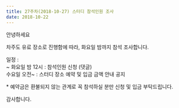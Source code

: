 ```yaml
---
title: 27주차(2018-10-27) 스터디 참석인원 조사
date: 2018-10-22
---
```


<p>
안녕하세요
</p><p>
차주도 유료 장소로 진행함에 따라, 화요일 밤까지 참석 조사합니다.
</p><p>
일정 :<br>
~ 화요일 밤 12시 : 참석인원 신청 (댓글)<br>
수요일 오전~ : 스터디 장소 예약 및 입금 금액 안내 공지
</p><p>
* 예약금은 환불되지 않는 관계로 꼭 참석하실 분만 신청 및 입금 부탁드립니다.
</p><p>
감사합니다.
</p>
